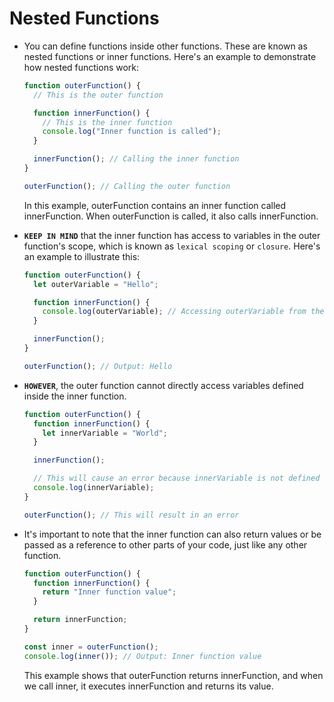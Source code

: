 # Nested Functions

- You can define functions inside other functions. These are known as nested functions or inner functions. Here's an example to demonstrate how nested functions work:

  ```javascript
  function outerFunction() {
    // This is the outer function

    function innerFunction() {
      // This is the inner function
      console.log("Inner function is called");
    }

    innerFunction(); // Calling the inner function
  }

  outerFunction(); // Calling the outer function
  ```

  In this example, outerFunction contains an inner function called innerFunction. When outerFunction is called, it also calls innerFunction.

- **`KEEP IN MIND`** that the inner function has access to variables in the outer function's scope, which is known as `lexical scoping` or `closure`. Here's an example to illustrate this:

  ```javascript
  function outerFunction() {
    let outerVariable = "Hello";

    function innerFunction() {
      console.log(outerVariable); // Accessing outerVariable from the outer function's scope
    }

    innerFunction();
  }

  outerFunction(); // Output: Hello
  ```

- **`HOWEVER`**, the outer function cannot directly access variables defined inside the inner function.

  ```javascript
  function outerFunction() {
    function innerFunction() {
      let innerVariable = "World";
    }

    innerFunction();

    // This will cause an error because innerVariable is not defined in the outer function's scope.
    console.log(innerVariable);
  }

  outerFunction(); // This will result in an error
  ```

- It's important to note that the inner function can also return values or be passed as a reference to other parts of your code, just like any other function.

  ```javascript
  function outerFunction() {
    function innerFunction() {
      return "Inner function value";
    }

    return innerFunction;
  }

  const inner = outerFunction();
  console.log(inner()); // Output: Inner function value
  ```

  This example shows that outerFunction returns innerFunction, and when we call inner, it executes innerFunction and returns its value.
